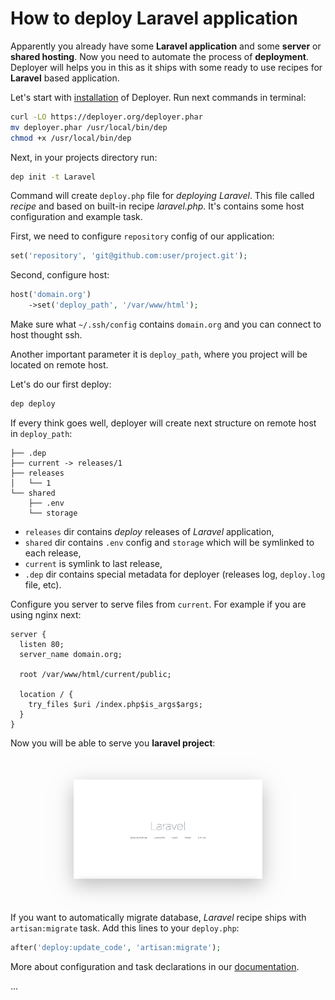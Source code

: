# How to deploy Laravel application 

Apparently you already have some **Laravel application** and some **server** or **shared hosting**. 
Now you need to automate the process of **deployment**. 
Deployer will helps you in this as it ships with some ready to use recipes for **Laravel** based application. 

Let's start with [installation](installation.md) of Deployer. Run next commands in terminal: 

```sh
curl -LO https://deployer.org/deployer.phar
mv deployer.phar /usr/local/bin/dep
chmod +x /usr/local/bin/dep
```

Next, in your projects directory run:

```sh
dep init -t Laravel
```

Command will create `deploy.php` file for *deploying Laravel*. This file called *recipe* and based on built-in recipe *laravel.php*.
It's contains some host configuration and example task. 

First, we need to configure `repository` config of our application:

```php
set('repository', 'git@github.com:user/project.git');
```

Second, configure host:
 
```php
host('domain.org')
    ->set('deploy_path', '/var/www/html');
```

Make sure what `~/.ssh/config` contains `domain.org` and you can connect to host thought ssh.

Another important parameter it is `deploy_path`, where you project will be located on remote host. 

Let's do our first deploy:

```sh
dep deploy
```

If every think goes well, deployer will create next structure on remote host in `deploy_path`:

```text
├── .dep
├── current -> releases/1
├── releases
│   └── 1
└── shared
    ├── .env
    └── storage
```

* `releases` dir contains *deploy* releases of *Laravel* application,
* `shared` dir contains `.env` config and `storage` which will be symlinked to each release,
* `current` is symlink to last release,
* `.dep` dir contains special metadata for deployer (releases log, `deploy.log` file, etc).

Configure you server to serve files from `current`. For example if you are using nginx next:

```config
server {
  listen 80;
  server_name domain.org;

  root /var/www/html/current/public;

  location / {
    try_files $uri /index.php$is_args$args;
  }
}
```

Now you will be able to serve you **laravel project**:

<div style="text-align: center; margin: 50px 0;">
    <img src="images/laravel.png" alt="Deploy Laravel Application" style="width: 60%; box-shadow: 0px 10px 30px rgba(128, 128, 128, 0.52);">
</div>

If you want to automatically migrate database, *Laravel* recipe ships with `artisan:migrate` task. Add this lines to your `deploy.php`:

```php
after('deploy:update_code', 'artisan:migrate');
```

More about configuration and task declarations in our [documentation](getting-started.md).

...
